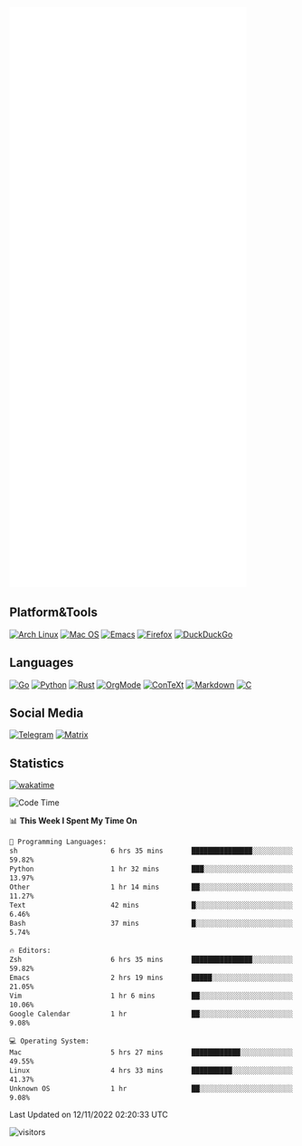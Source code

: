 ![Metrics](https://github.com/SteamedFish/SteamedFish/blob/master/github-metrics.svg)

## Platform&Tools

[![Arch Linux](https://img.shields.io/badge/ArchLinux-1793D1?logo=arch-linux&logoColor=fff&style=flat-square)](https://archlinux.org/)
[![Mac OS](https://img.shields.io/badge/MacOS-000000?style=flat-square&logo=macos&logoColor=F0F0F0)](https://www.apple.com/macos/)
[![Emacs](https://img.shields.io/badge/Emacs-%237F5AB6.svg?&style=flat-square&logo=gnu-emacs&logoColor=white)](https://www.gnu.org/software/emacs/)
[![Firefox](https://img.shields.io/badge/Firefox-FF7139?style=flat-square&logo=Firefox-Browser&logoColor=white)](https://firefox.com/)
[![DuckDuckGo](https://img.shields.io/badge/DuckDuckGo-DE5833?style=flat-square&logo=DuckDuckGo&logoColor=white)](https://duckduckgo.com/)

## Languages

[![Go](https://img.shields.io/badge/Golang-%2300ADD8.svg?style=flat-square&logo=go&logoColor=white)](https://golang.org/)
[![Python](https://img.shields.io/badge/Python-3670A0?style=flat-square&logo=python&logoColor=ffdd54)](https://www.python.org/)
[![Rust](https://img.shields.io/badge/Rust-%23000000.svg?style=flat-square&logo=rust&logoColor=white)](https://www.rust-lang.org/)
[![OrgMode](https://img.shields.io/badge/OrgMode-%23000000.svg?style=flat-square&logo=org&logoColor=white)](https://orgmode.org/)
[![ConTeXt](https://img.shields.io/badge/ConTeXt-%23008080.svg?style=flat-square&logo=latex&logoColor=white)](https://contextgarden.net/)
[![Markdown](https://img.shields.io/badge/MarkDown-%23000000.svg?style=flat-square&logo=markdown&logoColor=white)](https://daringfireball.net/projects/markdown/)
[![C](https://img.shields.io/badge/C-%2300599C.svg?style=flat-square&logo=c&logoColor=white)](https://www.iso.org/standard/74528.html)

## Social Media
[![Telegram](https://img.shields.io/badge/SteamedFish-2CA5E0?style=social&logo=telegram&logoColor=white)](https://t.me/SteamedFish)
[![Matrix](https://img.shields.io/badge/SteamedFish-2CA5E0?style=social&logo=matrix&logoColor=black)](https://matrix.to/#/@i:steamedfish.org)

## Statistics
[![wakatime](https://wakatime.com/badge/user/168280d6-fcf2-4b4f-ad3a-dc4612f35b38.svg)](https://wakatime.com/@168280d6-fcf2-4b4f-ad3a-dc4612f35b38)

<!--START_SECTION:waka-->
![Code Time](http://img.shields.io/badge/Code%20Time-2%2C128%20hrs%2026%20mins-blue)

📊 **This Week I Spent My Time On** 

```text
💬 Programming Languages: 
sh                       6 hrs 35 mins       ███████████████░░░░░░░░░░   59.82% 
Python                   1 hr 32 mins        ███░░░░░░░░░░░░░░░░░░░░░░   13.97% 
Other                    1 hr 14 mins        ██░░░░░░░░░░░░░░░░░░░░░░░   11.27% 
Text                     42 mins             █░░░░░░░░░░░░░░░░░░░░░░░░   6.46% 
Bash                     37 mins             █░░░░░░░░░░░░░░░░░░░░░░░░   5.74%

🔥 Editors: 
Zsh                      6 hrs 35 mins       ███████████████░░░░░░░░░░   59.82% 
Emacs                    2 hrs 19 mins       █████░░░░░░░░░░░░░░░░░░░░   21.05% 
Vim                      1 hr 6 mins         ██░░░░░░░░░░░░░░░░░░░░░░░   10.06% 
Google Calendar          1 hr                ██░░░░░░░░░░░░░░░░░░░░░░░   9.08%

💻 Operating System: 
Mac                      5 hrs 27 mins       ████████████░░░░░░░░░░░░░   49.55% 
Linux                    4 hrs 33 mins       ██████████░░░░░░░░░░░░░░░   41.37% 
Unknown OS               1 hr                ██░░░░░░░░░░░░░░░░░░░░░░░   9.08%

```


 Last Updated on 12/11/2022 02:20:33 UTC
<!--END_SECTION:waka-->

![visitors](https://visitor-badge.laobi.icu/badge?page_id=SteamedFish.SteamedFish)
